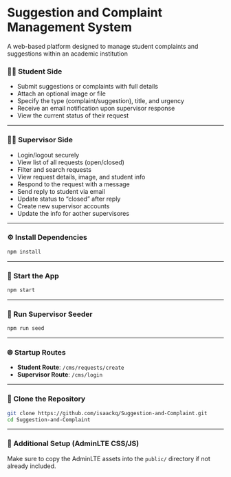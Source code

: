 # Suggestion and Complaint Management System

A web-based platform designed to manage student complaints and suggestions within an academic institution

### 👩‍🎓 Student Side

- Submit suggestions or complaints with full details
- Attach an optional image or file
- Specify the type (complaint/suggestion), title, and urgency
- Receive an email notification upon supervisor response
- View the current status of their request

---

### 👨‍🏫 Supervisor Side

- Login/logout securely
- View list of all requests (open/closed)
- Filter and search requests
- View request details, image, and student info
- Respond to the request with a message
- Send reply to student via email
- Update status to “closed” after reply
- Create new supervisor accounts
- Update the info for aother supervisores

---

### ⚙️ Install Dependencies

```bash
npm install
```

---

### 🚀 Start the App

```bash
npm start
```

---

### 🌱 Run Supervisor Seeder

```bash
npm run seed
```

---

### 🌐 Startup Routes

- **Student Route**: `/cms/requests/create`
- **Supervisor Route**: `/cms/login`

---

### 🔁 Clone the Repository

```bash
git clone https://github.com/isaackq/Suggestion-and-Complaint.git
cd Suggestion-and-Complaint
```

---

### 🎨 Additional Setup (AdminLTE CSS/JS)

Make sure to copy the AdminLTE assets into the `public/` directory if not already included.
